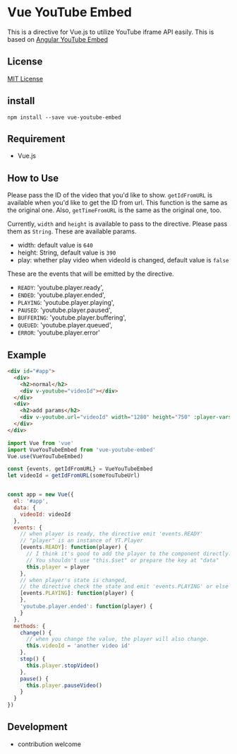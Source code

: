 # Vue YouTube Embed
This is a directive for Vue.js to utilize YouTube iframe API easily.
This is based on [Angular YouTube Embed](http://brandly.github.io/angular-youtube-embed/)

## License
[MIT License](http://opensource.org/licenses/mit-license.php)

## install
```
npm install --save vue-youtube-embed
```

## Requirement
* Vue.js

## How to Use
Please pass the ID of the video that you'd like to show.
`getIdFromURL` is available when you'd like to get the ID from url.
This function is the same as the original one. Also, `getTimeFromURL` is the same  as the original one, too.

Currently, `width` and `height` is available to pass to the directive.
Please pass them as `String`.
These are available params.
* width: default value is `640`
* height: String, default value is `390`
* play: whether play video when videoId is changed, default value is `false`

These are the events that will be emitted by the directive.
* `READY`: 'youtube.player.ready',
* `ENDED`: 'youtube.player.ended',
* `PLAYING`: 'youtube.player.playing',
* `PAUSED`: 'youtube.player.paused',
* `BUFFERING`: 'youtube.player.buffering',
* `QUEUED`: 'youtube.player.queued',
* `ERROR`: 'youtube.player.error'

## Example

```html
<div id="#app">
  <div>
    <h2>normal</h2>
    <div v-youtube="videoId"></div>
  </div>
  <div>
    <h2>add params</h2>
    <div v-youtube.url="videoId" width="1280" height="750" :player-vars="{autoplay: 1}"></div>
  </div>
</div>
```

```js
import Vue from 'vue'
import VueYouTubeEmbed from 'vue-youtube-embed'
Vue.use(VueYouTubeEmbed)

const {events, getIdFromURL} = VueYouTubeEmbed
let videoId = getIdFromURL(someYouTubeUrl)


const app = new Vue({
  el: '#app',
  data: {
    videoId: videoId
  },
  events: {
    // when player is ready, the directive emit 'events.READY'
    // "player" is an instance of YT.Player
    [events.READY]: function(player) {
      // I think it's good to add the player to the component directly.
      // You shouldn't use "this.$set" or prepare the key at "data"
      this.player = player
    },
    // when player's state is changed,
    // the directive check the state and emit 'events.PLAYING' or else
    [events.PLAYING]: function(player) {
    },
    'youtube.player.ended': function(player) {
    }
  },
  methods: {
    change() {
      // when you change the value, the player will also change.
      this.videoId = 'another video id'
    },
    stop() {
      this.player.stopVideo()
    },
    pause() {
      this.player.pauseVideo()
    }
  }
})
```

## Development
* contribution welcome
